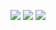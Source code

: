 <p>
  <img src="https://github-readme-stats.vercel.app/api/wakatime?username=TheAshenWolf&theme=dark">
  <img src="https://github-readme-stats.vercel.app/api?username=Pozitrone&show_icons=true&theme=dark">
  <img src="https://github-readme-stats.vercel.app/api/top-langs/?username=Pozitrone&include_all_commits=true&count_private=true&theme=dark">
  
</p>
<!--
**Pozitrone/Pozitrone** is a ✨ _special_ ✨ repository because its `README.md` (this file) appears on your GitHub profile.

Here are some ideas to get you started:

- 🔭 I’m currently working on ...
- 🌱 I’m currently learning ...
- 👯 I’m looking to collaborate on ...
- 🤔 I’m looking for help with ...
- 💬 Ask me about ...
- 📫 How to reach me: ...
- 😄 Pronouns: ...
- ⚡ Fun fact: ...
-->
